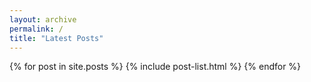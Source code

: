 ```yaml
---
layout: archive
permalink: /
title: "Latest Posts"
---
```


<div class="tiles">
{% for post in site.posts %}
	{% include post-list.html %}
{% endfor %}
</div><!-- /.tiles -->
